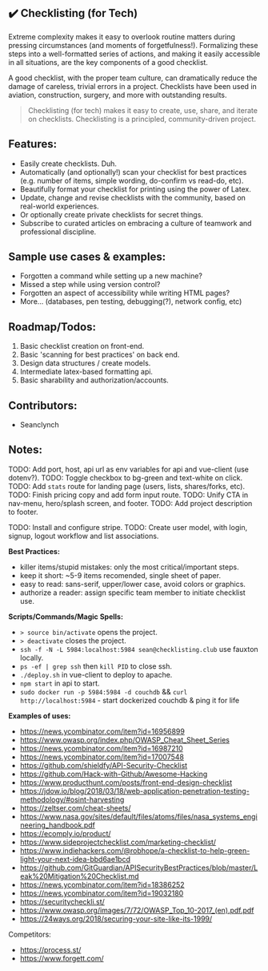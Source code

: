 ## :heavy_check_mark: Checklisting (for Tech)

Extreme complexity makes it easy to overlook routine matters during pressing circumstances (and moments of forgetfulness!). Formalizing these steps into a well-formatted series of actions, and making it easily accessible in all situations, are the key components of a good checklist.

A good checklist, with the proper team culture, can dramatically reduce the damage of careless, trivial errors in a project. Checklists have been used in aviation, construction, surgery, and more with outstanding results.

> Checklisting (for tech) makes it easy to create, use, share, and iterate on checklists.
> Checklisting is a principled, community-driven project.


## Features:
* Easily create checklists. Duh.
* Automatically (and optionally!) scan your checklist for best practices (e.g. number of items, simple wording, do-confirm vs read-do, etc).
* Beautifully format your checklist for printing using the power of Latex.
* Update, change and revise checklists with the community, based on real-world experiences.
* Or optionally create private checklists for secret things.
* Subscribe to curated articles on embracing a culture of teamwork and professional discipline.


## Sample use cases & examples:
* Forgotten a command while setting up a new machine?
* Missed a step while using version control?
* Forgotten an aspect of accessibility while writing HTML pages?
* More... (databases, pen testing, debugging(?), network config, etc)


## Roadmap/Todos:
1. Basic checklist creation on front-end.
2. Basic 'scanning for best practices' on back end.
3. Design data structures / create models.
3. Intermediate latex-based formatting api.
4. Basic sharability and authorization/accounts.


## Contributors:
* Seanclynch


## Notes:
TODO: Add port, host, api url as env variables for api and vue-client (use dotenv?).
TODO: Toggle checkbox to bg-green and text-white on click.
TODO: Add `stats` route for landing page (users, lists, shares/forks, etc).
TODO: Finish pricing copy and add form input route.
TODO: Unify CTA in nav-menu, hero/splash screen, and footer.
TODO: Add project description to footer.

TODO: Install and configure stripe.
TODO: Create user model, with login, signup, logout workflow and list associations.

__Best Practices:__
* killer items/stupid mistakes: only the most critical/important steps.
* keep it short: ~5-9 items recomended, single sheet of paper.
* easy to read: sans-serif, upper/lower case, avoid colors or graphics.
* authorize a reader: assign specific team member to initiate checklist use.


__Scripts/Commands/Magic Spells:__
* `> source bin/activate` opens the project.
* `> deactivate` closes the project.
* `ssh -f -N -L 5984:localhost:5984 sean@checklisting.club` use fauxton locally.
* `ps -ef | grep ssh` then `kill PID` to close ssh.
* `./deploy.sh` in vue-client to deploy to apache.
* `npm start` in api to start.
* `sudo docker run -p 5984:5984 -d couchdb` && `curl http://localhost:5984` - start dockerized couchdb & ping it for life

__Examples of uses:__
* https://news.ycombinator.com/item?id=16956899
* https://www.owasp.org/index.php/OWASP_Cheat_Sheet_Series
* https://news.ycombinator.com/item?id=16987210
* https://news.ycombinator.com/item?id=17007548
* https://github.com/shieldfy/API-Security-Checklist
* https://github.com/Hack-with-Github/Awesome-Hacking
* https://www.producthunt.com/posts/front-end-design-checklist
* https://jdow.io/blog/2018/03/18/web-application-penetration-testing-methodology/#osint-harvesting
* https://zeltser.com/cheat-sheets/
* https://www.nasa.gov/sites/default/files/atoms/files/nasa_systems_engineering_handbook.pdf
* https://ecomply.io/product/
* https://www.sideprojectchecklist.com/marketing-checklist/
* https://www.indiehackers.com/@robhope/a-checklist-to-help-green-light-your-next-idea-bbd6ae1bcd
* https://github.com/GitGuardian/APISecurityBestPractices/blob/master/Leak%20Mitigation%20Checklist.md
* https://news.ycombinator.com/item?id=18386252
* https://news.ycombinator.com/item?id=19032180
* https://securitycheckli.st/
* https://www.owasp.org/images/7/72/OWASP_Top_10-2017_(en).pdf.pdf
* https://24ways.org/2018/securing-your-site-like-its-1999/

Competitors:
* https://process.st/
* https://www.forgett.com/
